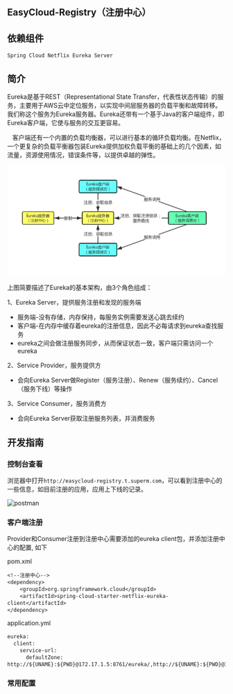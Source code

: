 EasyCloud-Registry（注册中心）
----------

## 依赖组件

    Spring Cloud Netflix Eureka Server

## 简介

Eureka是基于REST（Representational State Transfer，代表性状态传输）的服务，主要用于AWS云中定位服务，以实现中间层服务器的负载平衡和故障转移。我们称这个服务为Eureka服务器。Eureka还带有一个基于Java的客户端组件，即Eureka客户端，它使与服务的交互更容易。

    客户端还有一个内置的负载均衡器，可以进行基本的循环负载均衡。在Netflix，一个更复杂的负载平衡器包装Eureka提供加权负载平衡的基础上的几个因素，如流量，资源使用情况，错误条件等，以提供卓越的弹性。

![Eureka架构图](../docs/EurekaArchitectureDiagram.png)

上图简要描述了Eureka的基本架构，由3个角色组成：

1、Eureka Server，提供服务注册和发现的服务端
- 服务端-没有存储，内存保持，每服务实例需要发送心跳去续约
- 客户端-在内存中缓存着eureka的注册信息，因此不必每请求到eureka查找服务
- eureka之间会做注册服务同步，从而保证状态一致，客户端只需访问一个eureka

2、Service Provider，服务提供方
- 会向Eureka Server做Register（服务注册）、Renew（服务续约）、Cancel（服务下线）等操作

3、Service Consumer，服务消费方
- 会向Eureka Server获取注册服务列表，并消费服务


## 开发指南

### 控制台查看

浏览器中打开`http://easycloud-registry.t.superm.com`，可以看到注册中心的一些信息，如目前注册的应用，应用上下线的记录。

![postman](.EurekaConsole.png)


### 客户端注册

Provider和Consumer注册到注册中心需要添加的eureka client包，并添加注册中心的配置, 如下

pom.xml

```
<!--注册中心-->
<dependency>
    <groupId>org.springframework.cloud</groupId>
    <artifactId>spring-cloud-starter-netflix-eureka-client</artifactId>
</dependency>
```

application.yml

```
eureka:
  client:
    service-url:
      defaultZone: http://${UNAME}:${PWD}@172.17.1.5:8761/eureka/,http://${UNAME}:${PWD}@172.17.1.8:8761/eureka/,http://${UNAME}:${PWD}@172.17.1.15:8761/eureka/
```

### 常用配置
